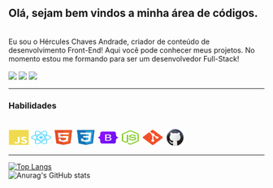 
## Olá, sejam bem vindos a minha área de códigos.
<br>
Eu sou o Hércules Chaves Andrade, criador de conteúdo de desenvolvimento Front-End!
Aqui você pode conhecer meus projetos.
No momento estou me formando para ser um desenvolvedor Full-Stack!
<br>
<br>

<div> 
  <a href="https://instagram.com/hercules_c_andrade" target="_blank"><img src="https://img.shields.io/badge/-Instagram-%23E4405F?style=for-the-badge&logo=instagram&logoColor=white" target="_blank"></a>
  <a href = "mailto:hercules.chaves.andrade@gmail.com"><img src="https://img.shields.io/badge/-Gmail-%23333?style=for-the-badge&logo=gmail&logoColor=red" target="_blank"></a>
  <a href="https://www.linkedin.com/in/h%C3%A9rcules-chaves-andrade-4a2594238/" target="_blank"><img src="https://img.shields.io/badge/-LinkedIn-%230077B5?style=for-the-badge&logo=linkedin&logoColor=white" target="_blank"></a> 
</div>
 <hr>
<h3>Habilidades</h3>
<div style="display: inline_block"><br>
  <img align="center" alt="Js" height="30" width="40" src="https://raw.githubusercontent.com/devicons/devicon/master/icons/javascript/javascript-plain.svg">
  <img align="center" alt="React" height="30" width="40" src="https://raw.githubusercontent.com/devicons/devicon/master/icons/react/react-original.svg">
  <img align="center" alt="HTML" height="30" width="40" src="https://raw.githubusercontent.com/devicons/devicon/master/icons/html5/html5-original.svg">
  <img align="center" alt="CSS3" height="30" width="40" src="https://raw.githubusercontent.com/devicons/devicon/master/icons/css3/css3-original.svg">
   <img align="center" alt="bootstrap" height="30" width="40" src="https://raw.githubusercontent.com/devicons/devicon/master/icons/bootstrap/bootstrap-original.svg">
   <img align="center" alt="nodejs" height="30" width="40" src="https://raw.githubusercontent.com/devicons/devicon/master/icons/nodejs/nodejs-original.svg">
   <img align="center" alt="git" height="30" width="40" src="https://raw.githubusercontent.com/devicons/devicon/master/icons/git/git-original.svg">
   <img align="center" width="40" alt="GitHub" src="./icon/github.png" >
</div>
  <hr>
 

[![Top Langs](https://github-readme-stats.vercel.app/api/top-langs/?username=hercules1997&bg_color=00000000)](https://github.com/hecules1997/github-readme-stats)
<br>
![Anurag's GitHub stats](https://github-readme-stats.vercel.app/api?username=hercules1997&show_icons=true&theme=radical)
